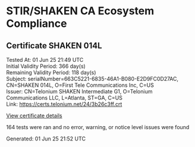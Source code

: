 # STIR/SHAKEN CA Ecosystem Compliance

## Certificate SHAKEN 014L

Tested At: 01 Jun 25 21:49 UTC\
Initial Validity Period: 366 day(s)\
Remaining Validity Period: 118 day(s)\
Subject: serialNumber=663C5221-6835-46A1-B080-E2D9FC0D27AC, CN=SHAKEN 014L, O=First Tele Communications Inc, C=US\
Issuer: CN=Telonium SHAKEN Intermediate G1, O=Telonium Communications LLC, L=Atlanta, ST=GA, C=US\
Link: https://certs.telonium.net/24/3b26c3ff.crt

[View certificate details](https://x509.io/?cert=MIIDMjCCAtmgAwIBAgIRAOvRySBjtWGnnOQGKQD4AewwCgYIKoZIzj0EAwIwfDELMAkGA1UEBhMCVVMxCzAJBgNVBAgMAkdBMRAwDgYDVQQHDAdBdGxhbnRhMSQwIgYDVQQKDBtUZWxvbml1bSBDb21tdW5pY2F0aW9ucyBMTEMxKDAmBgNVBAMMH1RlbG9uaXVtIFNIQUtFTiBJbnRlcm1lZGlhdGUgRzEwHhcNMjQwOTI3MjAxNDU3WhcNMjUwOTI3MjAxNTU3WjB6MQswCQYDVQQGEwJVUzEmMCQGA1UEChMdRmlyc3QgVGVsZSBDb21tdW5pY2F0aW9ucyBJbmMxFDASBgNVBAMTC1NIQUtFTiAwMTRMMS0wKwYDVQQFEyQ2NjNDNTIyMS02ODM1LTQ2QTEtQjA4MC1FMkQ5RkMwRDI3QUMwWTATBgcqhkjOPQIBBggqhkjOPQMBBwNCAAQWgH0NeJwjtvr9Ani%2BGBZ0xIrRWQxB4OeTcPLcdwHluaTXsEc4iIZ718uYGjKg%2FsmrKxwIe1vDHNYxA6OVybCVo4IBPDCCATgwDgYDVR0PAQH%2FBAQDAgeAMAwGA1UdEwEB%2FwQCMAAwHQYDVR0OBBYEFO9gbD7P7y%2BRUawk18ie6LWNQaB1MB8GA1UdIwQYMBaAFKoku%2F8UdUB5LYdv6A1Bd8q7zYiwMBcGA1UdIAQQMA4wDAYKYIZIAYb%2FCQEBBDCBpgYDVR0fBIGeMIGbMIGYoDqgOIY2aHR0cHM6Ly9hdXRoZW50aWNhdGUtYXBpLmljb25lY3Rpdi5jb20vZG93bmxvYWQvdjEvY3JsolqkWDBWMRQwEgYDVQQHEwtCcmlkZ2V3YXRlcjELMAkGA1UECBMCTkoxEzARBgNVBAMTClNUSS1QQSBDUkwxCzAJBgNVBAYTAlVTMQ8wDQYDVQQKEwZTVEktUEEwFgYIKwYBBQUHARoECjAIoAYWBDAxNEwwCgYIKoZIzj0EAwIDRwAwRAIgD0Rhr4HLfdIauMB1rHEnEykHmrT7RdFj5P26j16LmggCIFEgO7dtyH0pADKNRCxuqB3ySsxPAt5Cyn7%2B6GzAVkdT)

164 tests were ran and no error, warning, or notice level issues were found


Generated: 01 Jun 25 21:52 UTC